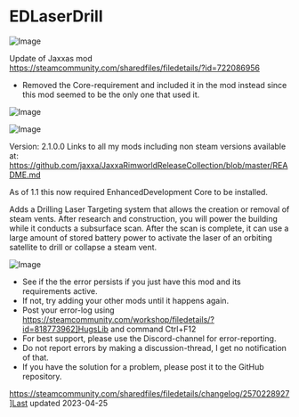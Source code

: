 # EDLaserDrill

![Image](https://i.imgur.com/buuPQel.png)

Update of Jaxxas mod
https://steamcommunity.com/sharedfiles/filedetails/?id=722086956

- Removed the Core-requirement and included it in the mod instead since this mod seemed to be the only one that used it.

![Image](https://i.imgur.com/CN9Rs5X.png)

	
![Image](https://i.imgur.com/Z4GOv8H.png)

Version: 2.1.0.0
Links to all my mods including non steam versions available at: https://github.com/jaxxa/JaxxaRimworldReleaseCollection/blob/master/README.md

As of 1.1 this now required EnhancedDevelopment Core to be installed.

Adds a Drilling Laser Targeting system that allows the creation or removal of steam vents. After research and construction, you will power the building while it conducts a subsurface scan. After the scan is complete, it can use a large amount of stored battery power to activate the laser of an orbiting satellite to drill or collapse a steam vent.

![Image](https://i.imgur.com/PwoNOj4.png)



-  See if the the error persists if you just have this mod and its requirements active.
-  If not, try adding your other mods until it happens again.
-  Post your error-log using https://steamcommunity.com/workshop/filedetails/?id=818773962]HugsLib and command Ctrl+F12
-  For best support, please use the Discord-channel for error-reporting.
-  Do not report errors by making a discussion-thread, I get no notification of that.
-  If you have the solution for a problem, please post it to the GitHub repository.




https://steamcommunity.com/sharedfiles/filedetails/changelog/2570228927]Last updated 2023-04-25
